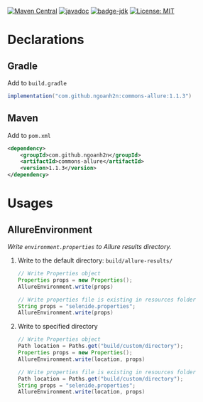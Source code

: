 [![Maven Central](https://maven-badges.herokuapp.com/maven-central/com.github.ngoanh2n/commons-allure/badge.svg)](https://maven-badges.herokuapp.com/maven-central/com.github.ngoanh2n/commons-allure)
[![javadoc](https://javadoc.io/badge2/com.github.ngoanh2n/commons-allure/javadoc.svg)](https://javadoc.io/doc/com.github.ngoanh2n/commons-allure)
[![badge-jdk](https://img.shields.io/badge/jdk-8-blue.svg)](http://www.oracle.com/technetwork/java/javase/downloads/index.html)
[![License: MIT](https://img.shields.io/badge/License-MIT-blueviolet.svg)](https://opensource.org/licenses/MIT)

# Declarations
## Gradle
Add to `build.gradle`
```gradle
implementation("com.github.ngoanh2n:commons-allure:1.1.3")
```

## Maven
Add to `pom.xml`
```xml
<dependency>
    <groupId>com.github.ngoanh2n</groupId>
    <artifactId>commons-allure</artifactId>
    <version>1.1.3</version>
</dependency>
```

# Usages

## AllureEnvironment
_Write `environment.properties` to Allure results directory._

1. Write to the default directory: `build/allure-results/`
    ```java
    // Write Properties object
    Properties props = new Properties();
    AllureEnvironment.write(props)

    // Write properties file is existing in resources folder
    String props = "selenide.properties";
    AllureEnvironment.write(props)
    ```
2. Write to specified directory
    ```java
    // Write Properties object
    Path location = Paths.get("build/custom/directory");
    Properties props = new Properties();
    AllureEnvironment.write(location, props)

    // Write properties file is existing in resources folder
    Path location = Paths.get("build/custom/directory");
    String props = "selenide.properties";
    AllureEnvironment.write(location, props)
    ```
